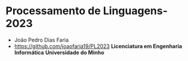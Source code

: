 # Processamento de Linguagens-2023

* João Pedro Dias Faria
* https://github.com/joaofaria19/PL2023
**Licenciatura em Engenharia Informática**
**Universidade do Minho**
